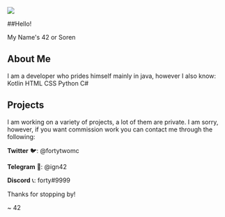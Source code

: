 ![](https://i.imgur.com/16vUZCk.gif)

##Hello!

My Name's 42 or Soren

## About Me

I am a developer who prides himself mainly in java, however I also know:
Kotlin
HTML
CSS
Python
C#

## Projects
I am working on a variety of projects, a lot of them are private. I am sorry, however, if you want commission work you can contact me through the following:

**Twitter**
🐦: @fortytwomc

**Telegram**
📱: @ign42

**Discord**
📞: forty#9999

Thanks for stopping by!

~ 42
